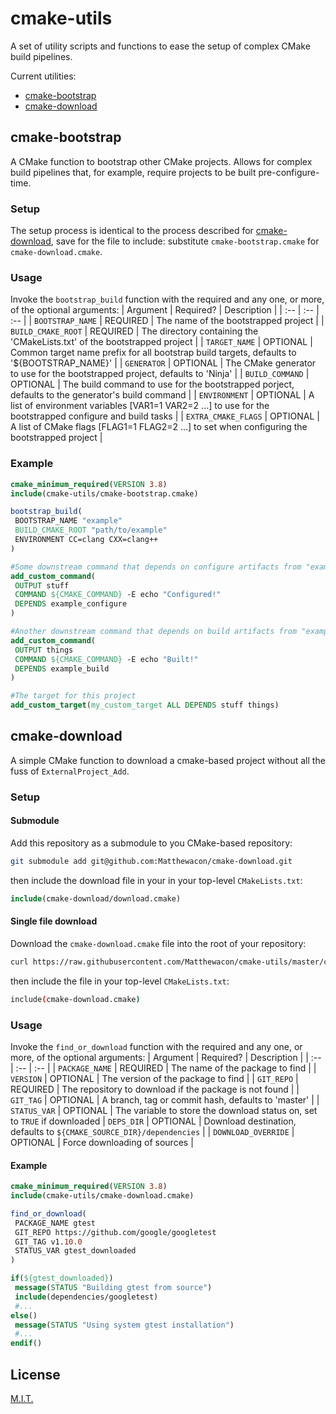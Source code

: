 # cmake-utils
A set of utility scripts and functions to ease the setup of complex CMake build pipelines.

Current utilities:
 - [cmake-bootstrap](https://github.com/Matthewacon/cmake-utils#cmake-bootstrap)
 - [cmake-download](https://github.com/Matthewacon/cmake-utils#cmake-download)

## cmake-bootstrap
A CMake function to bootstrap other CMake projects. Allows for complex build
pipelines that, for example, require projects to be built pre-configure-time.

### Setup
The setup process is identical to the process described for
[cmake-download](https://github.com/Matthewacon/cmake-utils#setup-1), save for 
the file to include: substitute `cmake-bootstrap.cmake` for
`cmake-download.cmake`. 

### Usage
Invoke the `bootstrap_build` function with the required and any one, or more,
of the optional arguments:
| Argument | Required? | Description |
| :-- | :-- | :-- |
| `BOOTSTRAP_NAME` | REQUIRED | The name of the bootstrapped project |
| `BUILD_CMAKE_ROOT` | REQUIRED | The directory containing the 'CMakeLists.txt' of the bootstrapped project |
| `TARGET_NAME` | OPTIONAL | Common target name prefix for all bootstrap build targets, defaults to '${BOOTSTRAP_NAME}' |
| `GENERATOR` | OPTIONAL | The CMake generator to use for the bootstrapped project, defaults to 'Ninja' |
| `BUILD_COMMAND` | OPTIONAL | The build command to use for the bootstrapped porject, defaults to the generator's build command |
| `ENVIRONMENT` | OPTIONAL | A list of environment variables [VAR1=1 VAR2=2 ...] to use for the bootstrapped configure and build tasks |
| `EXTRA_CMAKE_FLAGS` | OPTIONAL | A list of CMake flags [FLAG1=1 FLAG2=2 ...] to set when configuring the bootstrapped project |

### Example
```cmake
cmake_minimum_required(VERSION 3.8)
include(cmake-utils/cmake-bootstrap.cmake)

bootstrap_build(
 BOOTSTRAP_NAME "example"
 BUILD_CMAKE_ROOT "path/to/example"
 ENVIRONMENT CC=clang CXX=clang++
)

#Some downstream command that depends on configure artifacts from "example"
add_custom_command(
 OUTPUT stuff
 COMMAND ${CMAKE_COMMAND} -E echo "Configured!"
 DEPENDS example_configure
)

#Another downstream command that depends on build artifacts from "example"
add_custom_command(
 OUTPUT things
 COMMAND ${CMAKE_COMMAND} -E echo "Built!"
 DEPENDS example_build
)

#The target for this project 
add_custom_target(my_custom_target ALL DEPENDS stuff things)
```

## cmake-download
A simple CMake function to download a cmake-based project without all the fuss
of `ExternalProject_Add`.

### Setup 
#### Submodule
Add this repository as a submodule to you CMake-based repository:
```sh
git submodule add git@github.com:Matthewacon/cmake-download.git
```
then include the download file in your in your top-level `CMakeLists.txt`:
```cmake
include(cmake-download/download.cmake)
```

#### Single file download
Download the `cmake-download.cmake` file into the root of your repository:
```sh
curl https://raw.githubusercontent.com/Matthewacon/cmake-utils/master/cmake-download.cmake -o cmake-download.cmake -s
```
then include the file in your top-level `CMakeLists.txt`:
```sh
include(cmake-download.cmake)
```

### Usage
Invoke the `find_or_download` function with the required and any one, or
more, of the optional arguments:
| Argument | Required? | Description |
| :-- | :-- | :-- |
| `PACKAGE_NAME` | REQUIRED | The name of the package to find |
| `VERSION` | OPTIONAL | The version of the package to find |
| `GIT_REPO` | REQUIRED | The repository to download if the package is not found |
| `GIT_TAG` | OPTIONAL | A branch, tag or commit hash, defaults to 'master' |
| `STATUS_VAR` | OPTIONAL | The variable to store the download status on, set to `TRUE` if downloaded 
| `DEPS_DIR` | OPTIONAL | Download destination, defaults to `${CMAKE_SOURCE_DIR}/dependencies` |
| `DOWNLOAD_OVERRIDE` | OPTIONAL | Force downloading of sources |

#### Example
```cmake
cmake_minimum_required(VERSION 3.8)
include(cmake-utils/cmake-download.cmake)

find_or_download(
 PACKAGE_NAME gtest
 GIT_REPO https://github.com/google/googletest
 GIT_TAG v1.10.0
 STATUS_VAR gtest_downloaded
)

if(${gtest_downloaded})
 message(STATUS "Building gtest from source")
 include(dependencies/googletest)
 #...
else()
 message(STATUS "Using system gtest installation")
 #...
endif()
```

## License
[M.I.T.](https://github.com/Matthewacon/cmake-utils/blob/master/LICENSE)
